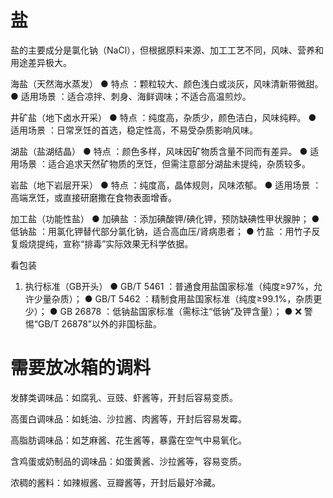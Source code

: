 

# 盐

盐的主要成分是氯化钠（NaCl），但根据原料来源、加工工艺不同，风味、营养和用途差异极大。

海盐（天然海水蒸发）
● 特点 ：颗粒较大、颜色浅白或淡灰，风味清新带微甜。
● 适用场景 ：适合凉拌、刺身、海鲜调味；不适合高温煎炒。

井矿盐（地下卤水开采）
● 特点 ：纯度高，杂质少，颜色洁白，风味纯粹。
● 适用场景 ：日常烹饪的首选，稳定性高，不易受杂质影响风味。

湖盐（盐湖结晶）
● 特点 ：颜色多样，风味因矿物质含量不同而有差异。
● 适用场景 ：适合追求天然矿物质的烹饪，但需注意部分湖盐未提纯，杂质较多。

岩盐（地下岩层开采）
● 特点 ：纯度高，晶体规则，风味浓郁。
● 适用场景 ：高端烹饪，或直接研磨撒在食物表面增香。

加工盐（功能性盐）
● 加碘盐 ：添加碘酸钾/碘化钾，预防缺碘性甲状腺肿；
● 低钠盐 ：用氯化钾替代部分氯化钠，适合高血压/肾病患者；
● 竹盐 ：用竹子反复煅烧提纯，宣称“排毒”实际效果无科学依据。


看包装
1. 执行标准（GB开头）
● GB/T 5461 ：普通食用盐国家标准（纯度≥97%，允许少量杂质）；
● GB/T 5462 ：精制食用盐国家标准（纯度≥99.1%，杂质更少）；
● GB 26878 ：低钠盐国家标准（需标注“低钠”及钾含量）；
● ❌ 警惕“GB/T 26878”以外的非国标盐。


# 需要放冰箱的调料

发酵类调味品：如腐乳、豆豉、虾酱等，开封后容易变质。 

高蛋白调味品：如蚝油、沙拉酱、肉酱等，开封后容易发霉。 

高脂肪调味品：如芝麻酱、花生酱等，暴露在空气中易氧化。 

含鸡蛋或奶制品的调味品：如蛋黄酱、沙拉酱等，容易变质。 

浓稠的酱料：如辣椒酱、豆瓣酱等，开封后最好冷藏。 

